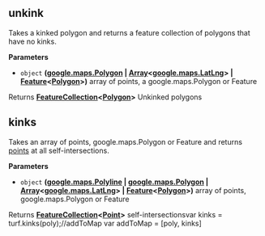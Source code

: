 <!-- Generated by documentation.js. Update this documentation by updating the source code. -->

## unkink

Takes a kinked polygon and returns a feature collection of polygons that have no kinks.

**Parameters**

-   `object` **([google.maps.Polygon](https://github.com/amenadiel/google-maps-documentation/blob/master/docs/Polygon.md) \| [Array](https://developer.mozilla.org/en-US/docs/Web/JavaScript/Reference/Global_Objects/Array)&lt;[google.maps.LatLng](https://github.com/amenadiel/google-maps-documentation/blob/master/docs/LatLng.md)> | [Feature](http://geojson.org/geojson-spec.html#feature-objects)&lt;[Polygon](http://geojson.org/geojson-spec.html#polygon)>)** array of points, a google.maps.Polygon or Feature<Polygon>

Returns **[FeatureCollection](http://geojson.org/geojson-spec.html#feature-collection-objects)&lt;[Polygon](http://geojson.org/geojson-spec.html#polygon)>** Unkinked polygons

## kinks

Takes an array of points, google.maps.Polygon or Feature<Polygon> and returns [points](http://geojson.org/geojson-spec.html#point) at all self-intersections.

**Parameters**

-   `object` **([google.maps.Polyline](https://github.com/amenadiel/google-maps-documentation/blob/master/docs/Polyline.md) \| [google.maps.Polygon](https://github.com/amenadiel/google-maps-documentation/blob/master/docs/Polygon.md) \| [Array](https://developer.mozilla.org/en-US/docs/Web/JavaScript/Reference/Global_Objects/Array)&lt;[google.maps.LatLng](https://github.com/amenadiel/google-maps-documentation/blob/master/docs/LatLng.md)> | [Feature](http://geojson.org/geojson-spec.html#feature-objects)&lt;[Polygon](http://geojson.org/geojson-spec.html#polygon)>)** array of points, google.maps.Polygon or Feature<Polygon>

Returns **[FeatureCollection](http://geojson.org/geojson-spec.html#feature-collection-objects)&lt;[Point](http://geojson.org/geojson-spec.html#point)>** self-intersectionsvar kinks = turf.kinks(poly);//addToMap
var addToMap = [poly, kinks]
